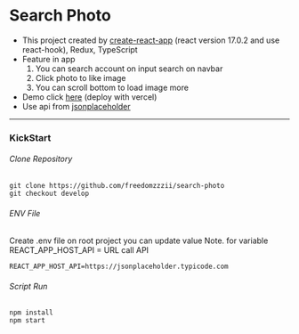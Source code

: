 # Search Photo

- This project created by [create-react-app](https://create-react-app.dev/docs/getting-started/ "create-react-app") (react version 17.0.2 and use react-hook), Redux, TypeScript
- Feature in app
	1. You can search account on input search on navbar
	1. Click photo to like image
	1. You can scroll bottom to load image more
- Demo click [here](https://search-photo-theeraporntia.vercel.app "here") (deploy with vercel)
- Use api from [jsonplaceholder](https://jsonplaceholder.typicode.com/ "jsonplaceholder")

------------



### KickStart

###### Clone Repository

	git clone https://github.com/freedomzzzii/search-photo
	git checkout develop

###### ENV File

Create .env file on root project you can update value
Note. for variable
REACT_APP_HOST_API = URL call API

	REACT_APP_HOST_API=https://jsonplaceholder.typicode.com

###### Script Run

	npm install
	npm start